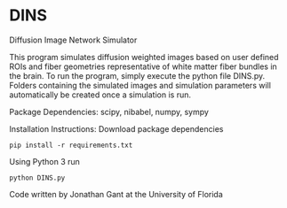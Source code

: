 # DINS
Diffusion Image Network Simulator

This program simulates diffusion weighted images based on user defined ROIs and fiber geometries representative of white matter fiber bundles in the brain. To run the program, simply execute the python file DINS.py. Folders containing the simulated images and simulation parameters will automatically be created once a simulation is run.

Package Dependencies: scipy, nibabel, numpy, sympy

Installation Instructions:
Download package dependencies

```
pip install -r requirements.txt
```

Using Python 3 run

```
python DINS.py
```

Code written by Jonathan Gant at the University of Florida
